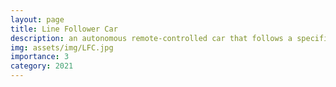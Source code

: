 ```yaml
---
layout: page
title: Line Follower Car 
description: an autonomous remote-controlled car that follows a specific lane 
img: assets/img/LFC.jpg
importance: 3
category: 2021
---
```


